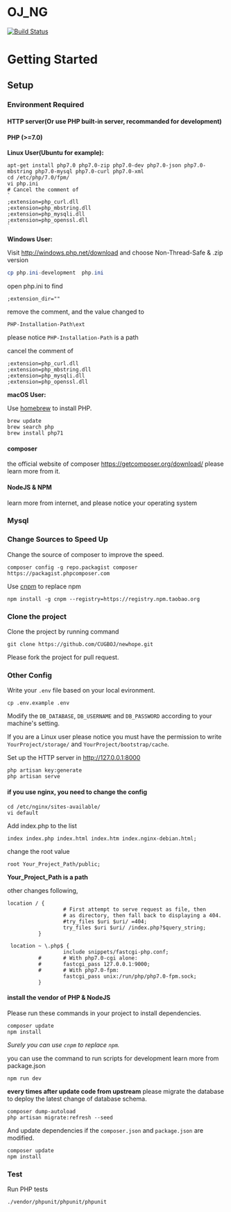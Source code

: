 # OJ_NG

[![Build Status](https://travis-ci.org/CUGBOJ/newhope.svg?branch=master)](https://travis-ci.org/CUGBOJ/newhope)

# Getting Started

## Setup

### Environment Required

#### HTTP server(Or use PHP built-in server, recommanded for development)

#### PHP (>=7.0)

**Linux User(Ubuntu for example):**

```shell
apt-get install php7.0 php7.0-zip php7.0-dev php7.0-json php7.0-mbstring php7.0-mysql php7.0-curl php7.0-xml
cd /etc/php/7.0/fpm/
vi php.ini
# Cancel the comment of
`
;extension=php_curl.dll
;extension=php_mbstring.dll
;extension=php_mysqli.dll
;extension=php_openssl.dll
`
```

**Windows User:**

Visit http://windows.php.net/download and choose Non-Thread-Safe & .zip version

```powershell
cp php.ini-development  php.ini
```

open php.ini to find

```shell
;extension_dir=""
```

remove the comment, and the value changed to

```shell
PHP-Installation-Path\ext
```

please notice `PHP-Installation-Path` is a path

cancel the comment of

```shell
;extension=php_curl.dll
;extension=php_mbstring.dll
;extension=php_mysqli.dll
;extension=php_openssl.dll
```

**macOS User:**

Use [homebrew](https://brew.sh/) to install PHP.

```
brew update
brew search php
brew install php71
```

#### composer

the official website of composer
https://getcomposer.org/download/
please learn more from it.

#### NodeJS & NPM

learn more from internet, and please notice your operating system

### Mysql

### Change Sources to Speed Up

Change the source of composer to improve the speed.

```shell
composer config -g repo.packagist composer https://packagist.phpcomposer.com
```

Use [cnpm](https://npm.taobao.org/) to replace npm

```shell
npm install -g cnpm --registry=https://registry.npm.taobao.org
```

### Clone the project

Clone the project by running command

```shell
git clone https://github.com/CUGBOJ/newhope.git
```

Please fork the project for pull request.

### Other Config

Write your `.env` file based on your local evironment.

```shell
cp .env.example .env
```

Modify the `DB_DATABASE`, `DB_USERNAME` and `DB_PASSWORD` according to your machine's setting.

If you are a Linux user please notice you must have the permission to write `YourProject/storage/` and `YourProject/bootstrap/cache`.

Set up the HTTP server in http://127.0.0.1:8000

```
php artisan key:generate
php artisan serve
```

#### if you use nginx, you need to change the config

```shell
cd /etc/nginx/sites-available/
vi default
```

Add index.php to the list

```shell
index index.php index.html index.htm index.nginx-debian.html;
```

change the root value

```shell
root Your_Project_Path/public;
```

**Your_Project_Path is a path**

other changes following,

```nginx
location / {
                  # First attempt to serve request as file, then
                  # as directory, then fall back to displaying a 404.
                  #try_files $uri $uri/ =404;
                  try_files $uri $uri/ /index.php?$query_string;
          }

 location ~ \.php$ {
                  include snippets/fastcgi-php.conf;
          #       # With php7.0-cgi alone:
          #       fastcgi_pass 127.0.0.1:9000;
          #       # With php7.0-fpm:
                  fastcgi_pass unix:/run/php/php7.0-fpm.sock;
          }
```

#### install the vendor of PHP & NodeJS

Please run these commands in your project to install dependencies.

```shell
composer update
npm install
```

_Surely you can use `cnpm` to replace `npm`._

you can use the command to run scripts for development
learn more from package.json

```shell
npm run dev
```

**every times after update code from upstream** please migrate the database to deploy the latest change of database schema.

```shell
composer dump-autoload
php artisan migrate:refresh --seed
```

And update dependencies if the `composer.json` and `package.json` are modified.

```shell
composer update
npm install
```

### Test

Run PHP tests

```
./vendor/phpunit/phpunit/phpunit
```
